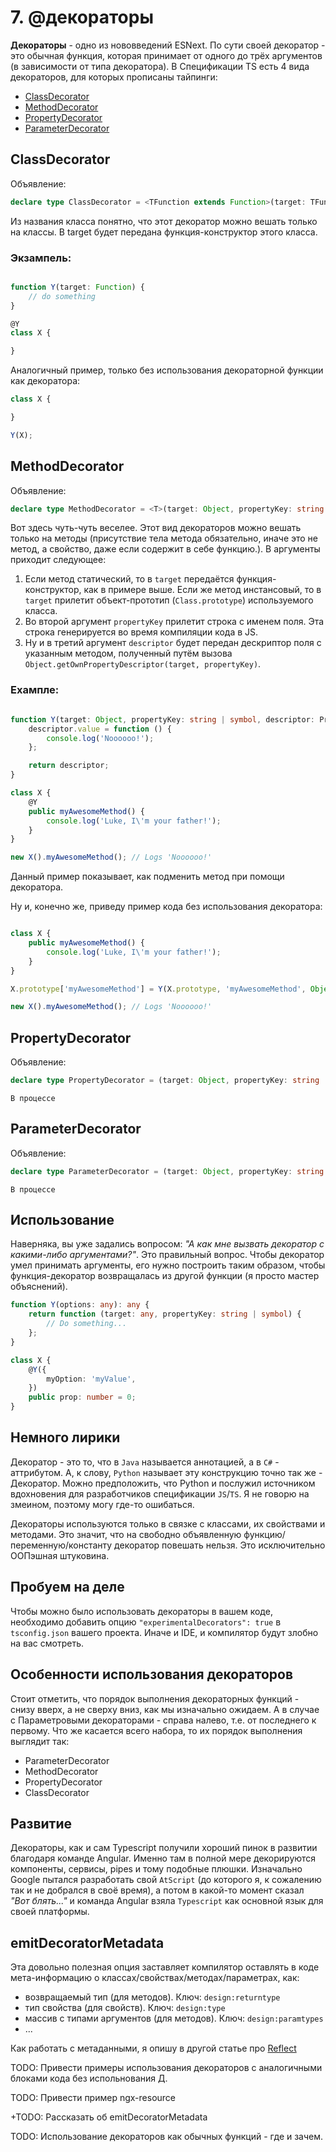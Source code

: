 # 7. @декораторы 

**Декораторы** - одно из нововведений ESNext.
По сути своей декоратор - это обычная функция, которая принимает от одного до трёх аргументов (в зависимости от типа декоратора).
В Спецификации TS есть 4 вида декораторов, для которых прописаны тайпинги:

 * [ClassDecorator](#classdecorator)
 * [MethodDecorator](#methoddecorator)
 * [PropertyDecorator](#propertydecorator)
 * [ParameterDecorator](#parameterdecorator)

## ClassDecorator
Объявление:
```typescript
declare type ClassDecorator = <TFunction extends Function>(target: TFunction) => TFunction | void;
```

Из названия класса понятно, что этот декоратор можно вешать только на классы. В target будет передана функция-конструктор этого класса.

### Экзампель:
```typescript

function Y(target: Function) {
    // do something
}

@Y
class X {

}

```

Аналогичный пример, только без использования декораторной функции как декоратора:
```typescript
class X {

}

Y(X);

```

## MethodDecorator
Объявление:
```typescript
declare type MethodDecorator = <T>(target: Object, propertyKey: string | symbol, descriptor: TypedPropertyDescriptor<T>) => TypedPropertyDescriptor<T> | void;
```

Вот здесь чуть-чуть веселее. Этот вид декораторов можно вешать только на методы (присутствие тела метода обязательно, иначе это не метод, а свойство, даже если содержит в себе функцию.). В аргументы приходит следующее:

1. Если метод статический, то в `target` передаётся функция-конструктор, как в примере выше. Если же метод инстансовый, то в `target` прилетит объект-прототип (`Class.prototype`) используемого класса.
2. Во второй аргумент `propertyKey` прилетит строка с именем поля. Эта строка генерируется во время компиляции кода в JS.
3. Ну и в третий аргумент `descriptor` будет передан дескриптор поля с указанным методом, полученный путём вызова `Object.getOwnPropertyDescriptor(target, propertyKey)`.

### Ехампле:
```typescript

function Y(target: Object, propertyKey: string | symbol, descriptor: PropertyDescriptor): PropertyDescriptor {
    descriptor.value = function () {
        console.log('Noooooo!');
    };

    return descriptor;
}

class X {
    @Y
    public myAwesomeMethod() {
        console.log('Luke, I\'m your father!');
    }
}

new X().myAwesomeMethod(); // Logs 'Noooooo!'
```
Данный пример показывает, как подменить метод при помощи декоратора.

Ну и, конечно же, приведу пример кода  без использования декоратора:

```typescript

class X {
    public myAwesomeMethod() {
        console.log('Luke, I\'m your father!');
    }
}

X.prototype['myAwesomeMethod'] = Y(X.prototype, 'myAwesomeMethod', Object.getOwnPropertyDescriptor(X.prototype, 'myAwesomeMethod') as PropertyDescriptor).value;

new X().myAwesomeMethod(); // Logs 'Noooooo!'

```

## PropertyDecorator
Объявление:
```typescript
declare type PropertyDecorator = (target: Object, propertyKey: string | symbol) => void;
```

`В процессе`

## ParameterDecorator
Объявление:
```typescript
declare type ParameterDecorator = (target: Object, propertyKey: string | symbol, parameterIndex: number) => void;
```

`В процессе`

## Использование
Наверняка, вы уже задались вопросом: *"А как мне вызвать декоратор с какими-либо аргументами?"*. Это правильный вопрос.
Чтобы декоратор умел принимать аргументы, его нужно построить таким образом, чтобы функция-декоратор возвращалась из другой функции (я просто мастер объяснений).

```typescript
function Y(options: any): any {
    return function (target: any, propertyKey: string | symbol) {
        // Do something...
    };
}

class X {
    @Y({
        myOption: 'myValue',
    })
    public prop: number = 0;
}
```

## Немного лирики
Декоратор - это то, что в `Java` называется аннотацией, а в `C#` - аттрибутом. А, к слову, `Python` называет эту конструкцию точно так же - Декоратор. Можно предположить, что Python и послужил источником вдохновения для разработчиков спецификации `JS`/`TS`. Я не говорю на змеином, поэтому могу где-то ошибаться.

Декораторы используются только в связке с классами, их свойствами и методами. Это значит, что на свободно объявленную функцию/переменную/константу декоратор повешать нельзя. Это исключительно ООПэшная штуковина.

## Пробуем на деле
Чтобы можно было использовать декораторы в вашем коде, необходимо добавить опцию `"experimentalDecorators": true` в `tsconfig.json` вашего проекта. Иначе и IDE, и компилятор будут злобно на вас смотреть.

## Особенности использования декораторов
Стоит отметить, что порядок выполнения декораторных функций - снизу вверх, а не сверху вниз, как мы изначально ожидаем. А в случае с Параметровыми декораторами - справа налево, т.е. от последнего к первому.
Что же касается всего набора, то их порядок выполнения выглядит так:
 * ParameterDecorator
 * MethodDecorator
 * PropertyDecorator
 * ClassDecorator

## Развитие
Декораторы, как и сам Typescript получили хороший пинок в развитии благодаря команде Angular. Именно там в полной мере декорируются компоненты, сервисы, pipes и тому подобные плюшки. Изначально Google пытался разработать свой `AtScript` (до которого я, к сожалению так и не добрался в своё время), а потом в какой-то момент сказал *"Вот блять..."* и команда Angular взяла `Typescript` как основной язык для своей платформы.

## emitDecoratorMetadata
Эта довольно полезная опция заставляет компилятор оставлять в коде мета-информацию о классах/свойствах/методах/параметрах, как:
 * возвращаемый тип (для методов). Ключ: `design:returntype`
 * тип свойства (для свойств). Ключ: `design:type`
 * массив с типами аргументов (для методов). Ключ: `design:paramtypes`
 * ...

Как работать с метаданными, я опишу в другой статье про [Reflect](../6.%20Reflect)

TODO: Привести примеры использования декораторов с аналогичными блоками кода без испольнования Д.

TODO: Привести пример ngx-resource

+TODO: Рассказать об emitDecoratorMetadata

TODO: Использование декораторов как обычных функций - где и зачем.
